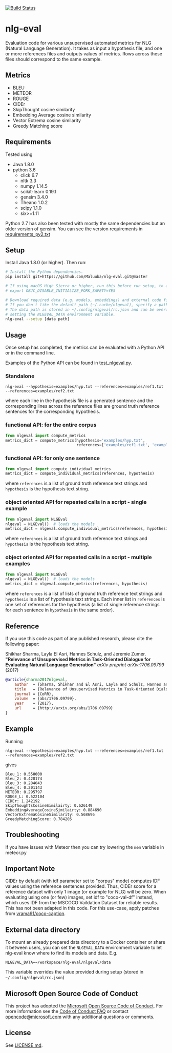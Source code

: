 [![Build Status](https://travis-ci.org/Maluuba/nlg-eval.svg?branch=master)](https://travis-ci.org/Maluuba/nlg-eval)

# nlg-eval
Evaluation code for various unsupervised automated metrics for NLG (Natural Language Generation).
It takes as input a hypothesis file, and one or more references files and outputs values of metrics.
Rows across these files should correspond to the same example.

## Metrics ##
- BLEU
- METEOR
- ROUGE
- CIDEr
- SkipThought cosine similarity
- Embedding Average cosine similarity
- Vector Extrema cosine similarity
- Greedy Matching score

## Requirements ##
Tested using
- Java 1.8.0
- python 3.6
  - click 6.7
  - nltk 3.3
  - numpy 1.14.5
  - scikit-learn 0.19.1
  - gensim 3.4.0
  - Theano 1.0.2
  - scipy 1.1.0
  - six>=1.11

Python 2.7 has also been tested with mostly the same dependencies but an older version of gensim. You can see the version requirements in [requirements_py2.txt](requirements_py2.txt)

## Setup ##

Install Java 1.8.0 (or higher).
Then run:

```bash
# Install the Python dependencies.
pip install git+https://github.com/Maluuba/nlg-eval.git@master

# If using macOS High Sierra or higher, run this before run setup, to allow multithreading
# export OBJC_DISABLE_INITIALIZE_FORK_SAFETY=YES

# Download required data (e.g. models, embeddings) and external code files.
# If you don't like the default path (~/.cache/nlgeval), specify a path where the files are downloaded.
# The data path is stored in ~/.config/nlgeval/rc.json and can be overwritten by
# setting the NLGEVAL_DATA environment variable.
nlg-eval --setup [data path]
```

## Usage ##
Once setup has completed, the metrics can be evaluated with a Python API or in the command line.

Examples of the Python API can be found in [test_nlgeval.py](nlgeval/tests/test_nlgeval.py).

### Standalone ###

    nlg-eval --hypothesis=examples/hyp.txt --references=examples/ref1.txt --references=examples/ref2.txt

where each line in the hypothesis file is a generated sentence and the corresponding
lines across the reference files are ground truth reference sentences for the
corresponding hypothesis.

### functional API: for the entire corpus ###

```python
from nlgeval import compute_metrics
metrics_dict = compute_metrics(hypothesis='examples/hyp.txt',
                               references=['examples/ref1.txt', 'examples/ref2.txt'])
```

### functional API: for only one sentence ###

```python
from nlgeval import compute_individual_metrics
metrics_dict = compute_individual_metrics(references, hypothesis)
```

where `references` is a list of ground truth reference text strings and
`hypothesis` is the hypothesis text string.

### object oriented API for repeated calls in a script - single example ###

```python
from nlgeval import NLGEval
nlgeval = NLGEval()  # loads the models
metrics_dict = nlgeval.compute_individual_metrics(references, hypothesis)
```

where `references` is a list of ground truth reference text strings and
`hypothesis` is the hypothesis text string.

### object oriented API for repeated calls in a script - multiple examples ###

```python
from nlgeval import NLGEval
nlgeval = NLGEval()  # loads the models
metrics_dict = nlgeval.compute_metrics(references, hypothesis)
```

where `references` is a list of lists of ground truth reference text strings and
`hypothesis` is a list of hypothesis text strings. Each inner list in `references`
is one set of references for the hypothesis (a list of single reference strings for
each sentence in `hypothesis` in the same order).

## Reference ##
If you use this code as part of any published research, please cite the following paper:

Shikhar Sharma, Layla El Asri, Hannes Schulz, and Jeremie Zumer.
**"Relevance of Unsupervised Metrics in Task-Oriented Dialogue for Evaluating Natural Language Generation"**
*arXiv preprint arXiv:1706.09799* (2017)

```bibtex
@article{sharma2017nlgeval,
    author  = {Sharma, Shikhar and El Asri, Layla and Schulz, Hannes and Zumer, Jeremie},
    title   = {Relevance of Unsupervised Metrics in Task-Oriented Dialogue for Evaluating Natural Language Generation},
    journal = {CoRR},
    volume  = {abs/1706.09799},
    year    = {2017},
    url     = {http://arxiv.org/abs/1706.09799}
}
```

## Example ##
Running

    nlg-eval --hypothesis=examples/hyp.txt --references=examples/ref1.txt --references=examples/ref2.txt

gives

    Bleu_1: 0.550000
    Bleu_2: 0.428174
    Bleu_3: 0.284043
    Bleu_4: 0.201143
    METEOR: 0.295797
    ROUGE_L: 0.522104
    CIDEr: 1.242192
    SkipThoughtsCosineSimilairty: 0.626149
    EmbeddingAverageCosineSimilairty: 0.884690
    VectorExtremaCosineSimilarity: 0.568696
    GreedyMatchingScore: 0.784205

## Troubleshooting
If you have issues with Meteor then you can try lowering the `mem` variable in meteor.py

## Important Note ##
CIDEr by default (with idf parameter set to "corpus" mode) computes IDF values using the reference sentences provided. Thus,
CIDEr score for a reference dataset with only 1 image (or example for NLG) will be zero. When evaluating using one (or few)
images, set idf to "coco-val-df" instead, which uses IDF from the MSCOCO Vaildation Dataset for reliable results. This has
not been adapted in this code. For this use-case, apply patches from
[vrama91/coco-caption](https://github.com/vrama91/coco-caption).


## External data directory

To mount an already prepared data directory to a Docker container or share it between
users, you can set the `NLGEVAL_DATA` environment variable to let nlg-eval know
where to find its models and data.  E.g.

    NLGEVAL_DATA=~/workspace/nlg-eval/nlgeval/data

This variable overrides the value provided during setup (stored in `~/.config/nlgeval/rc.json`)

## Microsoft Open Source Code of Conduct ##
This project has adopted the [Microsoft Open Source Code of
Conduct](https://opensource.microsoft.com/codeofconduct/).
For more information see the [Code of Conduct
FAQ](https://opensource.microsoft.com/codeofconduct/faq/) or
contact [opencode@microsoft.com](mailto:opencode@microsoft.com)
with any additional questions or comments.

## License ##
See [LICENSE.md](LICENSE.md).
